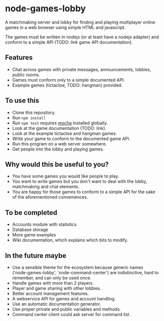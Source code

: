 node-games-lobby
=================
A matchmaking server and lobby for finding and playing multiplayer online games
in a web browser using simple HTML and javascript.

The games must be written in nodejs (or at least have a nodejs adapter) and
conform to a simple API (TODO: link game API documentation).

Features
----
* Chat across games with private messages, announcements, lobbies, public rooms.
* Games must conform only to a simple documented API.
* Example games (tictactoe, TODO: hangman) provided.

To use this
----
* Clone this repository.
* Run `npm install`
* Run `npm test` requires [mocha](http://visionmedia.github.io/mocha/) installed globally.
* Look at the game documentation (TODO: link).
* Look at the example tictactoe and hangman games.
* Write your game to conform to the documented game API.
* Run this program on a web server somewhere.
* Get people into the lobby and playing games.

Why would this be useful to you?
----
* You have some games you would like people to play.
* You want to write games but you don't want to deal with the lobby, matchmaking and chat elements.
* You are happy for those games to conform to a simple API for the sake of the
  aforementioned conveniences.

To be completed
----
* Accounts module with statistics
* Database storage
* More game examples
* Wiki documentation, which explains which bits to modify.

In the future maybe
----
* Use a sensible theme for the ecosystem because generic names
  ('node-games-lobby', 'node-command-center') are indistinctive, hard to
  remember, and can only be used once.
* Handle games with more than 2 players.
* Player and game sharing with other lobbies.
* Better account management features.
* A webservice API for games and account handling.
* Use an automatic documentation generator.
* Use proper private and public variables and methods.
* Command center client could ask server for command list.
